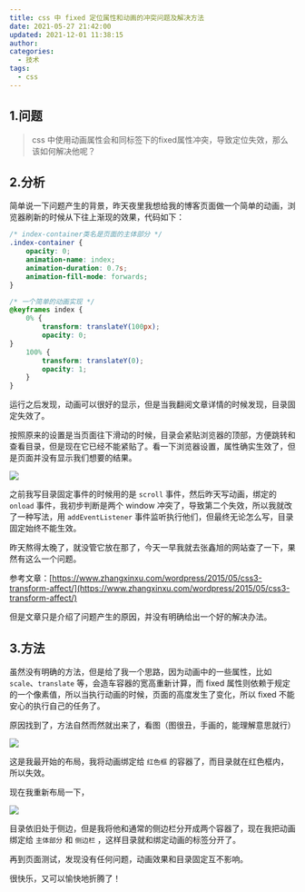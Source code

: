 ```yaml
---
title: css 中 fixed 定位属性和动画的冲突问题及解决方法
date: 2021-05-27 21:42:00
updated: 2021-12-01 11:38:15
author: 
categories: 
  - 技术
tags: 
  - css
---
```





## 1.问题

>css 中使用动画属性会和同标签下的fixed属性冲突，导致定位失效，那么该如何解决他呢？

## 2.分析

简单说一下问题产生的背景，昨天夜里我想给我的博客页面做一个简单的动画，浏览器刷新的时候从下往上渐现的效果，代码如下：

```css
/* index-container类名是页面的主体部分 */
.index-container {
	opacity: 0;
	animation-name: index;
	animation-duration: 0.7s;
	animation-fill-mode: forwards;
}

/* 一个简单的动画实现 */
@keyframes index {
	0% {
		transform: translateY(100px);
		opacity: 0;
}
	100% {
		transform: translateY(0);
		opacity: 1;
	}
}
```

运行之后发现，动画可以很好的显示，但是当我翻阅文章详情的时候发现，目录固定失效了。

按照原来的设置是当页面往下滑动的时候，目录会紧贴浏览器的顶部，方便跳转和查看目录，但是现在它已经不能紧贴了。看一下浏览器设置，属性确实生效了，但是页面并没有显示我们想要的结果。

![](https://img.zburu.com/i/2021/05/27/7441ad513b49f05c6caadeb0eb862636.png)

之前我写目录固定事件的时候用的是 `scroll` 事件，然后昨天写动画，绑定的 `onload` 事件，我初步判断是两个 window 冲突了，导致第二个失效，所以我就改了一种写法，用 `addEventListener` 事件监听执行他们，但最终无论怎么写，目录固定始终不能生效。

昨天熬得太晚了，就没管它放在那了，今天一早我就去张鑫旭的网站查了一下，果然有这么一个问题。

参考文章：[https://www.zhangxinxu.com/wordpress/2015/05/css3-transform-affect/](https://www.zhangxinxu.com/wordpress/2015/05/css3-transform-affect/)

但是文章只是介绍了问题产生的原因，并没有明确给出一个好的解决办法。

## 3.方法

虽然没有明确的方法，但是给了我一个思路，因为动画中的一些属性，比如 `scale`、`translate` 等，会造车容器的宽高重新计算，而 fixed 属性则依赖于规定的一个像素值，所以当执行动画的时候，页面的高度发生了变化，所以 fixed 不能安心的执行自己的任务了。

原因找到了，方法自然而然就出来了，看图（图很丑，手画的，能理解意思就行）

![](https://img.zburu.com/i/2021/05/27/910fa54dfb26b804cbee9fe688e1e944.png)

这是我最开始的布局，我将动画绑定给 `红色框` 的容器了，而目录就在红色框内，所以失效。

现在我重新布局一下，

![](https://img.zburu.com/i/2021/05/27/e9d5bddc6dc232c127596937e5ba67da.png)

目录依旧处于侧边，但是我将他和通常的侧边栏分开成两个容器了，现在我把动画绑定给 `主体部分` 和 `侧边栏` ，这样目录就和绑定动画的标签分开了。

再到页面测试，发现没有任何问题，动画效果和目录固定互不影响。

很快乐，又可以愉快地折腾了！